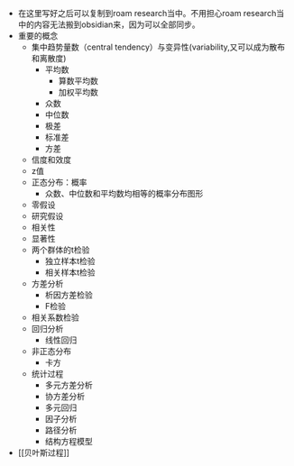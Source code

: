 - 在这里写好之后可以复制到roam research当中。不用担心roam research当中的内容无法搬到obsidian来，因为可以全部同步。
- 重要的概念
    - 集中趋势量数（central tendency）与变异性(variability,又可以成为散布和离散度)
        - 平均数
            - 算数平均数
            - 加权平均数
        - 众数
        - 中位数
        - 极差
        - 标准差
        - 方差
    - 信度和效度
    - z值
    - 正态分布：概率
        - 众数、中位数和平均数均相等的概率分布图形
    - 零假设
    - 研究假设
    - 相关性
    - 显著性
    - 两个群体的t检验
        - 独立样本t检验
        - 相关样本t检验
    - 方差分析
        - 析因方差检验
        - F检验
    - 相关系数检验
    - 回归分析
        - 线性回归
    - 非正态分布
        - 卡方
    - 统计过程
        - 多元方差分析
        - 协方差分析
        - 多元回归
        - 因子分析
        - 路径分析
        - 结构方程模型
- [[贝叶斯过程]]
